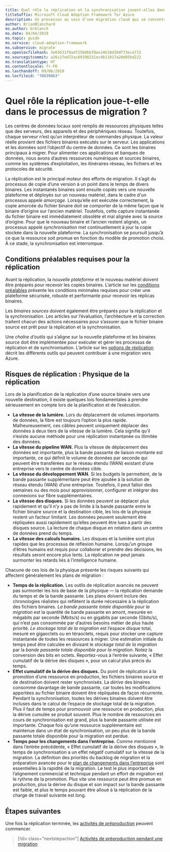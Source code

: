 ```yaml
---
title: Quel rôle la réplication et la synchronisation jouent-elles dans le processus de migration ?
titleSuffix: Microsoft Cloud Adoption Framework for Azure
description: Un processus au sein d’une migration cloud qui se concentre sur les tâches de migration des charges de travail vers le cloud.
author: BrianBlanchard
ms.author: brblanch
ms.date: 04/04/2019
ms.topic: guide
ms.service: cloud-adoption-framework
ms.subservice: migrate
ms.openlocfilehash: 3e65631f0adf2584bbf0ee24b10d20df73ece715
ms.sourcegitcommit: a26c27ed72ac89198231ec4b11917a20d03bd222
ms.translationtype: HT
ms.contentlocale: fr-FR
ms.lasthandoff: 09/06/2019
ms.locfileid: "70839063"
---
```

<!-- markdownlint-disable MD026 -->

# <a name="what-role-does-replication-play-in-the-migration-process"></a>Quel rôle la réplication joue-t-elle dans le processus de migration ?

Les centres de données locaux sont remplis de ressources physiques telles que des serveurs, des appareils et des périphériques réseau. Toutefois, chaque serveur n’est qu’un interpréteur de commandes physique. La valeur réelle provient des fichiers binaires exécutés sur le serveur. Les applications et les données sont l’objectif du centre de données. Ce sont les binaires principaux à migrer. Pour alimenter ces applications et banques de données, nous avons d’autres ressources numériques et sources binaires, comme les systèmes d’exploitation, les itinéraires réseau, les fichiers et les protocoles de sécurité.

La réplication est le principal moteur des efforts de migration. Il s’agit du processus de copie d’une version à un point dans le temps de divers binaires. Les instantanés binaires sont ensuite copiés vers une nouvelle plateforme et déployés sur un nouveau matériel, dans le cadre d'un processus appelé *amorçage*. Lorsqu’elle est exécutée correctement, la copie amorcée du fichier binaire doit se comporter de la même façon que le binaire d’origine sur l’ancien matériel. Toutefois, cette capture instantanée du fichier binaire est immédiatement obsolète et mal alignée avec la source d’origine. Pour que le nouveau binaire et l’ancien restent alignés, un processus appelé *synchronisation* met continuellement à jour la copie stockée dans la nouvelle plateforme. La synchronisation se poursuit jusqu’à ce que la ressource soit promue en fonction du modèle de promotion choisi. À ce stade, la synchronisation est interrompue.

## <a name="required-prerequisites-to-replication"></a>Conditions préalables requises pour la réplication

Avant la réplication, la *nouvelle plateforme* et le nouveau matériel doivent être préparés pour recevoir les copies binaires. L’article sur les [conditions préalables](../prerequisites/index.md) présente les conditions minimales requises pour créer une plateforme sécurisée, robuste et performante pour recevoir les réplicas binaires.

Les *binaires sources* doivent également être préparés pour la réplication et la synchronisation. Les articles sur l’évaluation, l’architecture et la correction traitent chacun des actions nécessaires pour s’assurer que le fichier binaire source est prêt pour la réplication et la synchronisation.

Une *chaîne d’outils* qui s’aligne sur la nouvelle plateforme et les binaires source doit être implémentée pour exécuter et gérer les processus de réplication et de synchronisation. L’article sur les [options de réplication](./replicate-options.md) décrit les différents outils qui peuvent contribuer à une migration vers Azure.

## <a name="replication-risks---physics-of-replication"></a>Risques de réplication : Physique de la réplication

Lors de la planification de la réplication d’une source binaire vers une nouvelle destination, il existe quelques lois fondamentales à prendre sérieusement en compte lors de la planification et de l’exécution.

- **La vitesse de la lumière.** Lors du déplacement de volumes importants de données, la fibre est toujours l’option la plus rapide. Malheureusement, ces câbles peuvent uniquement déplacer des données à deux tiers de la vitesse de la lumière. Cela signifie qu’il n’existe aucune méthode pour une réplication instantanée ou illimitée des données.
- **La vitesse du pipeline WAN.** Plus la vitesse de déplacement des données est importante, plus la bande passante de liaison montante est importante, ce qui définit le volume de données par seconde qui peuvent être transférées sur le réseau étendu (WAN) existant d’une entreprise vers le centre de données cible.
- **La vitesse du développement WAN.** Si les budgets le permettent, de la bande passante supplémentaire peut être ajoutée à la solution de réseau étendu (WAN) d’une entreprise. Toutefois, il peut falloir des semaines ou des mois pour approvisionner, configurer et intégrer des connexions sur fibre supplémentaires.
- **La vitesse des disques.** Si les données peuvent se déplacer plus rapidement et qu’il n’y a pas de limite à la bande passante entre le fichier binaire source et la destination cible, les lois de la physique restent un facteur limitant. Les données peuvent seulement être répliquées aussi rapidement qu’elles peuvent être lues à partir des disques source. La lecture de chaque disque en rotation dans un centre de données prend du temps.
- **La vitesse des calculs humains.** Les disques et la lumière sont plus rapides que les processus de réflexion humaine. Lorsqu’un groupe d’êtres humains est requis pour collaborer et prendre des décisions, les résultats seront encore plus lents. La réplication ne peut jamais surmonter les retards liés à l’intelligence humaine.

Chacune de ces lois de la physique présente les risques suivants qui affectent généralement les plans de migration :

- **Temps de la réplication.** Les outils de réplication avancés ne peuvent pas surmonter les lois de base de la physique &mdash; la réplication demande du temps et de la bande passante. Les plans doivent inclure des chronologies réalistes qui reflètent la durée nécessaire à la réplication des fichiers binaires. *La bande passante totale disponible pour la migration* est la quantité de bande passante en amont, mesurée en mégabits par seconde (Mbits/s) ou en gigabits par seconde (Gbits/s), qui n’est pas consommée par d’autres besoins métier de plus haute priorité. *Le stockage total de la migration* est l’espace disque total, mesuré en gigaoctets ou en téraoctets, requis pour stocker une capture instantanée de toutes les ressources à migrer. Une estimation initiale du temps peut être calculée en divisant le *stockage total de la migration* par la *bande passante totale disponible pour la migration*. Notez la conversion des bits en octets. Reportez-vous à l’entrée suivante, « Effet cumulatif de la dérive des disques », pour un calcul plus précis du temps.
- **Effet cumulatif de la dérive des disques.** Du point de réplication à la promotion d’une ressource en production, les fichiers binaires source et de destination doivent rester synchronisés. La *dérive* des binaires consomme davantage de bande passante, car toutes les modifications apportées au fichier binaire doivent être répliquées de façon récurrente. Pendant la synchronisation, toutes les dérives binaires doivent être incluses dans le calcul de l’espace de stockage total de la migration. Plus il faut de temps pour promouvoir une ressource en production, plus la dérive cumulée se produit souvent. Plus le nombre de ressources en cours de synchronisation est grand, plus la bande passante utilisée est importante. Chaque fois qu’une ressource supplémentaire est maintenue dans un état de synchronisation, un peu plus de la bande passante totale disponible pour la migration est perdue.
- **Temps pour les changements dans l’entreprise.** Comme mentionné dans l’entrée précédente, « Effet cumulatif de la dérive des disques », le temps de synchronisation a un effet négatif cumulatif sur la vitesse de la migration. La définition des priorités du backlog de migration et la préparation avancée pour le [plan de changements dans l’entreprise](../optimize/business-change-plan.md) sont essentielles à la rapidité de la migration. Le test le plus important de l’alignement commercial et technique pendant un effort de migration est le rythme de la promotion. Plus vite une ressource peut être promue en production, plus la dérive du disque et son impact sur la bande passante est faible, et plus le temps pouvant être alloué à la réplication de la charge de travail suivante est long.

## <a name="next-steps"></a>Étapes suivantes

Une fois la réplication terminée, les [activités de préproduction](./stage.md) peuvent commencer.

> [!div class="nextstepaction"]
> [Activités de préproduction pendant une migration](./stage.md)
